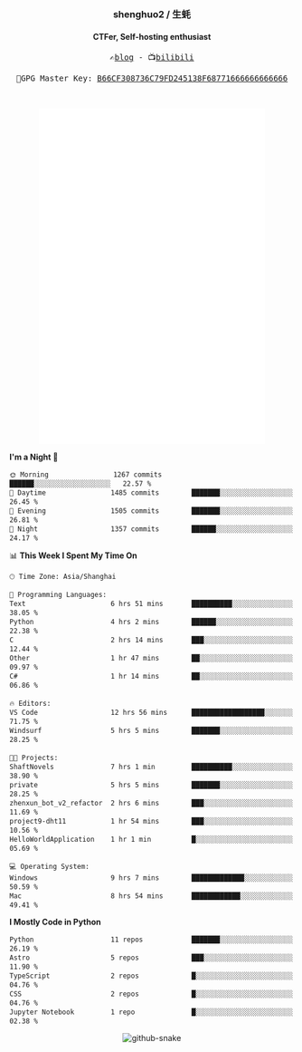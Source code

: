 <h3 align="center"> shenghuo2 / 生蚝 </h3>
<h4 align="center" >CTFer, Self-hosting enthusiast</h3>


<p align="center">
  <samp>
    ✍️<a href="https://blog.shenghuo2.top/">blog</a> -
    📺<a href="https://space.bilibili.com/85894935">bilibili</a>
  </samp>
</p>
<p align="center">
  <samp>
     🔐GPG Master Key: <a align="center" href="https://github.com/shenghuo2.gpg">B66CF308736C79FD245138F68771666666666666</a>
  </samp>
</p>
<br>
<p align="center">
  <a href="https://github.com/shenghuo2">
    <img width="400" align="top" src="https://github.com/shenghuo2/shenghuo2/blob/main/metrics.left.svg" />
  </a>
  <a href="https://github.com/shenghuo2">
    <img width="400" align="top" src="https://github.com/shenghuo2/shenghuo2/blob/main/metrics.right.svg" />
  </a>
</p>


<!--START_SECTION:waka-->
**I'm a Night 🦉** 

```text
🌞 Morning                1267 commits        ██████░░░░░░░░░░░░░░░░░░░   22.57 % 
🌆 Daytime                1485 commits        ███████░░░░░░░░░░░░░░░░░░   26.45 % 
🌃 Evening                1505 commits        ███████░░░░░░░░░░░░░░░░░░   26.81 % 
🌙 Night                  1357 commits        ██████░░░░░░░░░░░░░░░░░░░   24.17 % 
```


📊 **This Week I Spent My Time On** 

```text
🕑︎ Time Zone: Asia/Shanghai

💬 Programming Languages: 
Text                     6 hrs 51 mins       ██████████░░░░░░░░░░░░░░░   38.05 % 
Python                   4 hrs 2 mins        ██████░░░░░░░░░░░░░░░░░░░   22.38 % 
C                        2 hrs 14 mins       ███░░░░░░░░░░░░░░░░░░░░░░   12.44 % 
Other                    1 hr 47 mins        ██░░░░░░░░░░░░░░░░░░░░░░░   09.97 % 
C#                       1 hr 14 mins        ██░░░░░░░░░░░░░░░░░░░░░░░   06.86 % 

🔥 Editors: 
VS Code                  12 hrs 56 mins      ██████████████████░░░░░░░   71.75 % 
Windsurf                 5 hrs 5 mins        ███████░░░░░░░░░░░░░░░░░░   28.25 % 

🐱‍💻 Projects: 
ShaftNovels              7 hrs 1 min         ██████████░░░░░░░░░░░░░░░   38.90 % 
private                  5 hrs 5 mins        ███████░░░░░░░░░░░░░░░░░░   28.25 % 
zhenxun_bot_v2_refactor  2 hrs 6 mins        ███░░░░░░░░░░░░░░░░░░░░░░   11.69 % 
project9-dht11           1 hr 54 mins        ███░░░░░░░░░░░░░░░░░░░░░░   10.56 % 
HelloWorldApplication    1 hr 1 min          █░░░░░░░░░░░░░░░░░░░░░░░░   05.69 % 

💻 Operating System: 
Windows                  9 hrs 7 mins        █████████████░░░░░░░░░░░░   50.59 % 
Mac                      8 hrs 54 mins       ████████████░░░░░░░░░░░░░   49.41 % 
```

**I Mostly Code in Python** 

```text
Python                   11 repos            ███████░░░░░░░░░░░░░░░░░░   26.19 % 
Astro                    5 repos             ███░░░░░░░░░░░░░░░░░░░░░░   11.90 % 
TypeScript               2 repos             █░░░░░░░░░░░░░░░░░░░░░░░░   04.76 % 
CSS                      2 repos             █░░░░░░░░░░░░░░░░░░░░░░░░   04.76 % 
Jupyter Notebook         1 repo              █░░░░░░░░░░░░░░░░░░░░░░░░   02.38 % 
```




<!--END_SECTION:waka-->


<div align="center">
  <picture>
    <source media="(prefers-color-scheme: dark)" srcset="https://gist.githubusercontent.com/shenghuo2/bfce20b14ab0484cef03bae6e60e0b3a/raw/github-snake-dark.svg" />
    <source media="(prefers-color-scheme: light)" srcset="https://gist.githubusercontent.com/shenghuo2/bfce20b14ab0484cef03bae6e60e0b3a/raw/github-snake.svg" />
    <img alt="github-snake" src="https://gist.githubusercontent.com/shenghuo2/bfce20b14ab0484cef03bae6e60e0b3a/raw/github-snake.svg" />
  </picture>
</div>

<!--
**shenghuo2/shenghuo2** is a ✨ _special_ ✨ repository because its `README.md` (this file) appears on your GitHub profile.

Here are some ideas to get you started:

- 🔭 I’m currently working on ...
- 🌱 I’m currently learning ...
- 👯 I’m looking to collaborate on ...
- 🤔 I’m looking for help with ...
- 💬 Ask me about ...
- 📫 How to reach me: ...
- 😄 Pronouns: ...
- ⚡ Fun fact: ...
-->
